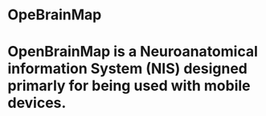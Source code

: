 # OpeBrainMap
OpenBrainMap is a Neuroanatomical information System (NIS) designed primarly for being used with mobile devices.
========================
 
